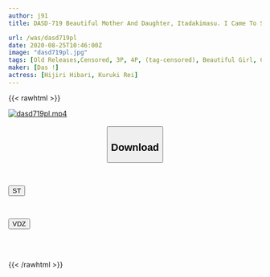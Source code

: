 ```yaml
---
author: j91
title: DASD-719 Beautiful Mother And Daughter, Itadakimasu. I Came To See A Woman And Her Daughter Who Were Conceived Decades Ago. Rei Kuruki Sei Kihara

url: /was/dasd719pl
date: 2020-08-25T10:46:00Z
image: "dasd719pl.jpg"
tags: [Old Releases,Censored, 3P, 4P, (tag-censored), Beautiful Girl, Creampie, Incest]
maker: [Das !]
actress: [Hijiri Hibari, Kuruki Rei]
---
```



{{< rawhtml >}}

<div class="video" data-videoid="BkLaAd6mXkiykp3">
    <a href="javascript:;">
        <img src="/was/dasd719pl/dasd719pl.jpg" width="WIDTH" height="HEIGHT" alt="dasd719pl.mp4" loading="lazy">
    </a>
</div>

<script type="text/javascript" src="https://j91.asia/asset/on-demand-st.js"></script>

<br>
  <link rel="stylesheet" href="https://j91.asia/asset/bs5.css">
  
  <center>
  <button class="btn btn-primary" type="button" data-bs-toggle="collapse" data-bs-target=".multi-collapse" aria-expanded="false" aria-controls="multiCollapseExample1 multiCollapseExample2"><h2>Download</h2></button></center>
</p>
<div class="row">
  <div class="col">
    <div class="collapse multi-collapse" id="multiCollapseExample1">
      <div class="card card-body">
	      	      <br>
<div class="buttons">  
<p><a href="https://streamtape.to/v/BkLaAd6mXkiykp3" target="_blank"><button class="btn-hover color-3"><i class="fa fa-download"></i> ST</button></a></p></div>
    </div>
  </div>
</div>
  <div class="col">
    <div class="collapse multi-collapse" id="multiCollapseExample2">
      <div class="card card-body">
	      <br>
<div class="buttons">
<p><a href="https://vidoza.net/b3g4nengaz0g" target="_blank"><button class="btn-hover color-1"><i class="fa fa-download"></i> VDZ</button></a></p></div>
<br><br>
      </div>
    </div>
  </div>
</div>

{{< /rawhtml >}}